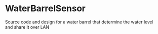 # WaterBarrelSensor
Source code and design for a water barrel that determine the water level and share it over LAN

